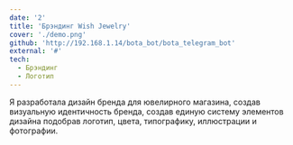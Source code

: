 ```yaml
---
date: '2'
title: 'Брэндинг Wish Jewelry'
cover: './demo.png'
github: 'http://192.168.1.14/bota_bot/bota_telegram_bot'
external: '#'
tech:
  - Брэндинг
  - Логотип
---
```


Я разработала дизайн бренда для ювелирного магазина, создав визуальную идентичность бренда, создав единую систему элементов дизайна подобрав логотип, цвета, типографику, иллюстрации и фотографии.